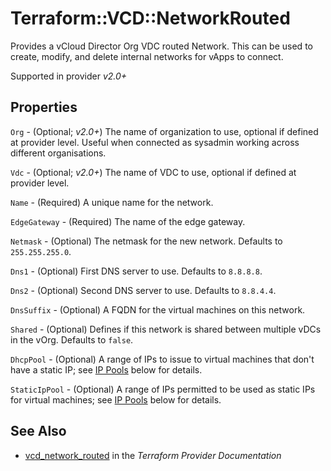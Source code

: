 # Terraform::VCD::NetworkRouted

Provides a vCloud Director Org VDC routed Network. This can be used to create,
modify, and delete internal networks for vApps to connect.

Supported in provider *v2.0+*

## Properties

`Org` - (Optional; *v2.0+*) The name of organization to use, optional if defined at provider level. Useful when
connected as sysadmin working across different organisations.

`Vdc` - (Optional; *v2.0+*) The name of VDC to use, optional if defined at provider level.

`Name` - (Required) A unique name for the network.

`EdgeGateway` - (Required) The name of the edge gateway.

`Netmask` - (Optional) The netmask for the new network. Defaults to `255.255.255.0`.

`Dns1` - (Optional) First DNS server to use. Defaults to `8.8.8.8`.

`Dns2` - (Optional) Second DNS server to use. Defaults to `8.8.4.4`.

`DnsSuffix` - (Optional) A FQDN for the virtual machines on this network.

`Shared` - (Optional) Defines if this network is shared between multiple vDCs
in the vOrg.  Defaults to `false`.

`DhcpPool` - (Optional) A range of IPs to issue to virtual machines that don't
have a static IP; see [IP Pools](#ip-pools) below for details.

`StaticIpPool` - (Optional) A range of IPs permitted to be used as static IPs for
virtual machines; see [IP Pools](#ip-pools) below for details.


## See Also

* [vcd_network_routed](https://www.terraform.io/docs/providers/vcd/r/network_routed.html) in the _Terraform Provider Documentation_